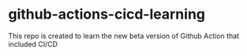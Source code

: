 # github-actions-cicd-learning
This repo is created to learn the new beta version of Github Action that included CI/CD
